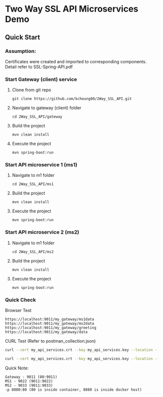 # Two Way SSL API Microservices Demo
## Quick Start
### Assumption: 
Certificates were created and imported to corresponding components. Detail refer to SSL-Spring-API.pdf

### Start Gateway (client) service
1. Clone from git repo
   ```
   git clone https://github.com/kcheung00/2Way_SSL_API.git
   ```
2. Navigate to gateway (client) folder
   ```
   cd 2Way_SSL_API/gateway
   ```
3. Build the project
   ```
   mvn clean install
   ```
4. Execute the project
   ```
   mvn spring-boot:run
   ```

### Start API microservice 1 (ms1)
1. Navigate to m1 folder
   ```
   cd 2Way_SSL_API/ms1
   ```
2. Build the project
   ```
   mvn clean install
   ```
3. Execute the project
   ```
   mvn spring-boot:run
   ```

### Start API microservice 2 (ms2)
1. Navigate to m1 folder
   ```
   cd 2Way_SSL_API/ms2
   ```
2. Build the project
   ```
   mvn clean install
   ```
3. Execute the project
   ```
   mvn spring-boot:run
   ```

### Quick Check
Browser Test
```
https://localhost:9011/my_gateway/ms1data
https://localhost:9011/my_gateway/ms2data
https://localhost:9011/my_gateway/greeting
https://localhost:9011/my_gateway/data
```
CURL Test (Refer to postman_collection.json)
```sh
curl --cert my_api_services.crt --key my_api_services.key --location --request POST 'https://localhost:9011/my_gateway/ms2sendmsg' --header 'Content-Type: text/plain' --data-raw 'Test Message through gateway to MS 2 method'

curl --cert my_api_services.crt --key my_api_services.key --location --request POST 'https://localhost:9011/my_gateway/gw_post_msg' --header 'Content-Type: text/plain' --data-raw 'Test Message for gateway'
```

Quick Note:
```
Gateway - 9011 (80:9011)
MS1 - 9022 (9011:9022)
MS2 - 9033 (9011:9033)
-p 8080:80 (80 is inside container, 8080 is inside docker host)
```
